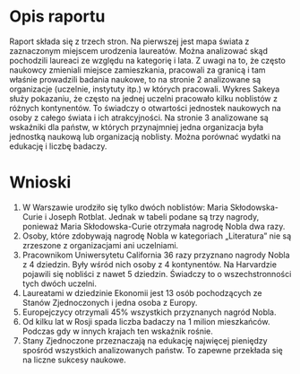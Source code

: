 # Opis raportu
Raport składa się z trzech stron. Na pierwszej jest mapa świata z zaznaczonym miejscem urodzenia laureatów. Można analizować skąd pochodzili laureaci ze względu na kategorię i lata. Z uwagi na to, że często naukowcy zmieniali miejsce zamieszkania, pracowali za granicą i tam właśnie prowadzili badania naukowe, to na stronie 2 analizowane są organizacje (uczelnie, instytuty itp.) w których pracowali. Wykres Sakeya służy pokazaniu, że często na jednej uczelni pracowało kilku noblistów z różnych kontynentów.  To świadczy o otwartości jednostek naukowych na osoby z całego świata i ich atrakcyjności. Na stronie 3 analizowane są wskaźniki dla państw, w których przynajmniej jedna organizacja była jednostką naukową lub organizacją noblisty. Można porównać wydatki na edukację i liczbę badaczy.

# Wnioski
1.	W Warszawie urodziło się tylko dwóch noblistów: Maria Skłodowska-Curie i Joseph Rotblat. Jednak w tabeli podane są trzy nagrody, ponieważ Maria Skłodowska-Curie otrzymała nagrodę Nobla dwa razy.
2.	Osoby, które zdobywają nagrodę Nobla w kategoriach „Literatura” nie są zrzeszone z organizacjami ani uczelniami.
3.	Pracownikom Uniwersytetu California 36 razy przyznano nagrody Nobla z 4 dziedzin. Były wśród nich osoby z 4 kontynentów. Na Harvardzie pojawili się nobliści z nawet 5 dziedzin. Świadczy to o wszechstronności tych dwóch uczelni.
4.	Laureatami w dziedzinie Ekonomii jest 13 osób pochodzących ze Stanów Zjednoczonych i jedna osoba z Europy.
5.	Europejczycy otrzymali 45% wszystkich przyznanych nagród Nobla.
6.	Od kilku lat w Rosji spada liczba badaczy na 1 milion mieszkańców. Podczas gdy w innych krajach ten wskaźnik rośnie.
7.	Stany Zjednoczone przeznaczają na edukację najwięcej pieniędzy spośród wszystkich analizowanych państw. To zapewne przekłada się na liczne sukcesy naukowe.
